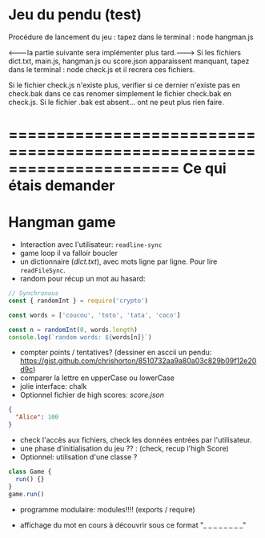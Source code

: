 # Jeu du pendu (test)

Procédure de lancement du jeu :
tapez dans le terminal : node hangman.js

<---la partie suivante sera implémenter plus tard.--->
Si les fichiers dict.txt, main.js, hangman.js ou score.json apparaissent manquant, tapez dans le terminal : node check.js
et il recrera ces fichiers.

Si le fichier check.js n'existe plus, verifier si ce dernier n'existe pas en check.bak
dans ce cas renomer simplement le fichier check.bak en check.js.
Si le fichier .bak est absent... ont ne peut plus rien faire.

======================================================================
                    Ce qui étais demander
======================================================================
# Hangman game

- Interaction avec l'utilisateur: `readline-sync`
- game loop il va falloir boucler
- un dictionnaire (_dict.txt_), avec mots ligne par ligne. Pour lire `readFileSync`.
- random pour récup un mot au hasard:

```js
// Synchronous
const { randomInt } = require('crypto')

const words = ['coucou', 'toto', 'tata', 'coco']

const n = randomInt(0, words.length)
console.log(`random words: ${words[n]}`)
```

- compter points / tentatives? (dessiner en asccii un pendu: https://gist.github.com/chrishorton/8510732aa9a80a03c829b09f12e20d9c)
- comparer la lettre en upperCase ou lowerCase
- jolie interface: chalk
- Optionnel fichier de high scores:
  _score.json_

```json
{
  "Alice": 100
}
```

- check l'accès aux fichiers, check les données entrées par l'utilisateur.
- une phase d'initialisation du jeu ?? : (check, recup l'high Score)
- Optionnel: utilisation d'une classe ?

```js
class Game {
  run() {}
}
game.run()
```

- programme modulaire: modules!!!! (exports / require)

- affichage du mot en cours à découvrir sous ce format "\_ \_ \_ \_ \_ \_ \_ \_"